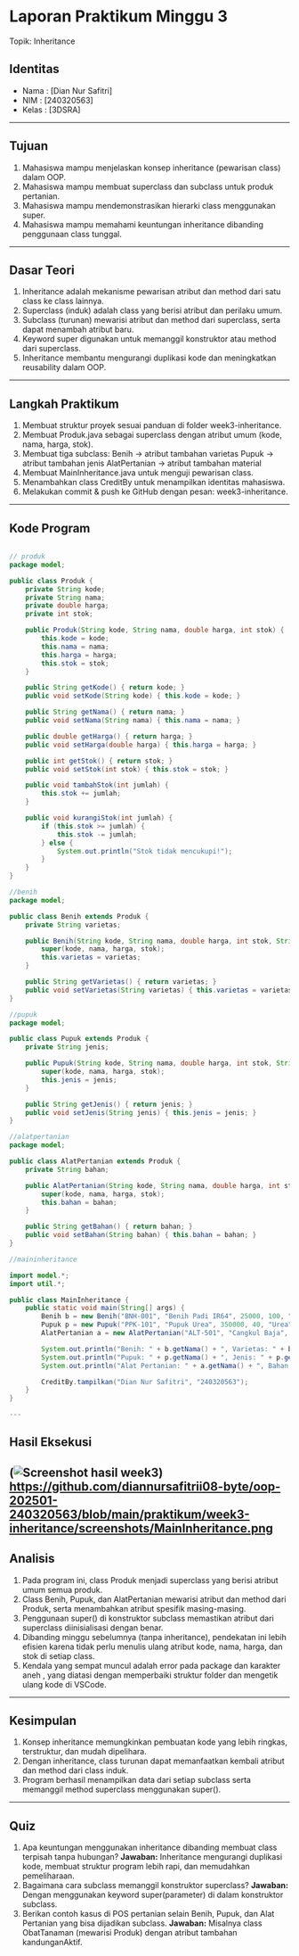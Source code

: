 # Laporan Praktikum Minggu 3
Topik: Inheritance

## Identitas
- Nama  : [Dian Nur Safitri]
- NIM   : [240320563]
- Kelas : [3DSRA]

---

## Tujuan
1. Mahasiswa mampu menjelaskan konsep inheritance (pewarisan class) dalam OOP.
2. Mahasiswa mampu membuat superclass dan subclass untuk produk pertanian.
3. Mahasiswa mampu mendemonstrasikan hierarki class menggunakan super.
4. Mahasiswa mampu memahami keuntungan inheritance dibanding penggunaan class tunggal.
---

## Dasar Teori
1. Inheritance adalah mekanisme pewarisan atribut dan method dari satu class ke class lainnya.
2. Superclass (induk) adalah class yang berisi atribut dan perilaku umum.
3. Subclass (turunan) mewarisi atribut dan method dari superclass, serta dapat menambah atribut baru.
4. Keyword super digunakan untuk memanggil konstruktor atau method dari superclass.
5. Inheritance membantu mengurangi duplikasi kode dan meningkatkan reusability dalam OOP.

---

## Langkah Praktikum
1. Membuat struktur proyek sesuai panduan di folder week3-inheritance.
2. Membuat Produk.java sebagai superclass dengan atribut umum (kode, nama, harga, stok).
3. Membuat tiga subclass:
    Benih → atribut tambahan varietas
    Pupuk → atribut tambahan jenis
    AlatPertanian → atribut tambahan material
4. Membuat MainInheritance.java untuk menguji pewarisan class.
5. Menambahkan class CreditBy untuk menampilkan identitas mahasiswa.
6. Melakukan commit & push ke GitHub dengan pesan: week3-inheritance.
---

## Kode Program
```java

// produk
package model;

public class Produk {
    private String kode;
    private String nama;
    private double harga;
    private int stok;

    public Produk(String kode, String nama, double harga, int stok) {
        this.kode = kode;
        this.nama = nama;
        this.harga = harga;
        this.stok = stok;
    }

    public String getKode() { return kode; }
    public void setKode(String kode) { this.kode = kode; }

    public String getNama() { return nama; }
    public void setNama(String nama) { this.nama = nama; }

    public double getHarga() { return harga; }
    public void setHarga(double harga) { this.harga = harga; }

    public int getStok() { return stok; }
    public void setStok(int stok) { this.stok = stok; }

    public void tambahStok(int jumlah) {
        this.stok += jumlah;
    }

    public void kurangiStok(int jumlah) {
        if (this.stok >= jumlah) {
            this.stok -= jumlah;
        } else {
            System.out.println("Stok tidak mencukupi!");
        }
    }
}

//benih
package model;

public class Benih extends Produk {
    private String varietas;

    public Benih(String kode, String nama, double harga, int stok, String varietas) {
        super(kode, nama, harga, stok);
        this.varietas = varietas;
    }

    public String getVarietas() { return varietas; }
    public void setVarietas(String varietas) { this.varietas = varietas; }
}

//pupuk
package model;

public class Pupuk extends Produk {
    private String jenis;

    public Pupuk(String kode, String nama, double harga, int stok, String jenis) {
        super(kode, nama, harga, stok);
        this.jenis = jenis;
    }

    public String getJenis() { return jenis; }
    public void setJenis(String jenis) { this.jenis = jenis; }
}

//alatpertanian
package model;

public class AlatPertanian extends Produk {
    private String bahan;

    public AlatPertanian(String kode, String nama, double harga, int stok, String bahan) {
        super(kode, nama, harga, stok);
        this.bahan = bahan;
    }

    public String getBahan() { return bahan; }
    public void setBahan(String bahan) { this.bahan = bahan; }
}

//maininheritance

import model.*;
import util.*;

public class MainInheritance {
    public static void main(String[] args) {
        Benih b = new Benih("BNH-001", "Benih Padi IR64", 25000, 100, "IR64");
        Pupuk p = new Pupuk("PPK-101", "Pupuk Urea", 350000, 40, "Urea");
        AlatPertanian a = new AlatPertanian("ALT-501", "Cangkul Baja", 90000, 15, "Baja");

        System.out.println("Benih: " + b.getNama() + ", Varietas: " + b.getVarietas());
        System.out.println("Pupuk: " + p.getNama() + ", Jenis: " + p.getJenis());
        System.out.println("Alat Pertanian: " + a.getNama() + ", Bahan: " + a.getBahan());

        CreditBy.tampilkan("Dian Nur Safitri", "240320563");
    }
}

---
```

## Hasil Eksekusi
(![Screenshot hasil week3](screenshots\MainInheritance.png))
https://github.com/diannursafitrii08-byte/oop-202501-240320563/blob/main/praktikum/week3-inheritance/screenshots/MainInheritance.png
---

## Analisis
1. Pada program ini, class Produk menjadi superclass yang berisi atribut umum semua produk.
2. Class Benih, Pupuk, dan AlatPertanian mewarisi atribut dan method dari Produk, serta menambahkan atribut spesifik masing-masing.
3. Penggunaan super() di konstruktor subclass memastikan atribut dari superclass diinisialisasi dengan benar.
4. Dibanding minggu sebelumnya (tanpa inheritance), pendekatan ini lebih efisien karena tidak perlu menulis ulang atribut kode, nama, harga, dan stok di setiap class.
5. Kendala yang sempat muncul adalah error pada package dan karakter aneh , yang diatasi dengan memperbaiki struktur folder dan mengetik ulang kode di VSCode.
---

## Kesimpulan
1. Konsep inheritance memungkinkan pembuatan kode yang lebih ringkas, terstruktur, dan mudah dipelihara.
2. Dengan inheritance, class turunan dapat memanfaatkan kembali atribut dan method dari class induk.
3. Program berhasil menampilkan data dari setiap subclass serta memanggil method superclass menggunakan super().

---

## Quiz
1. Apa keuntungan menggunakan inheritance dibanding membuat class terpisah tanpa hubungan?
**Jawaban:** Inheritance mengurangi duplikasi kode, membuat struktur program lebih rapi, dan memudahkan pemeliharaan.
2. Bagaimana cara subclass memanggil konstruktor superclass?
**Jawaban:** Dengan menggunakan keyword super(parameter) di dalam konstruktor subclass.
3. Berikan contoh kasus di POS pertanian selain Benih, Pupuk, dan Alat Pertanian yang bisa dijadikan subclass.
**Jawaban:** Misalnya class ObatTanaman (mewarisi Produk) dengan atribut tambahan kandunganAktif.
